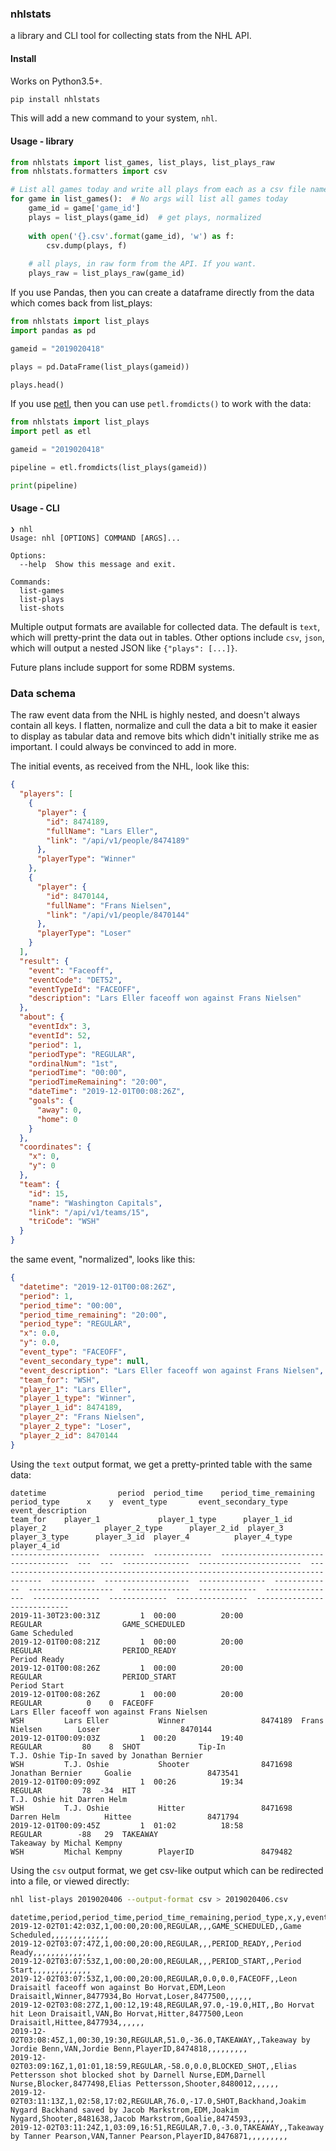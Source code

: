 ### nhlstats

a library and CLI tool for collecting stats from the NHL API.


#### Install

Works on Python3.5+.

```bash
pip install nhlstats
```

This will add a new command to your system, `nhl`.

#### Usage - library

```python
from nhlstats import list_games, list_plays, list_plays_raw
from nhlstats.formatters import csv

# List all games today and write all plays from each as a csv file named like the game_id
for game in list_games():  # No args will list all games today
    game_id = game['game_id']
    plays = list_plays(game_id)  # get plays, normalized
    
    with open('{}.csv'.format(game_id), 'w') as f:
        csv.dump(plays, f)
        
    # all plays, in raw form from the API. If you want.
    plays_raw = list_plays_raw(game_id)
```

If you use Pandas, then you can create a dataframe directly from the data which comes back from list_plays:

```python
from nhlstats import list_plays
import pandas as pd

gameid = "2019020418"

plays = pd.DataFrame(list_plays(gameid))

plays.head()
``` 

If you use [petl](https://petl.readthedocs.io/en/stable/), then you can use `petl.fromdicts()` to work with the data:

```python
from nhlstats import list_plays
import petl as etl

gameid = "2019020418"

pipeline = etl.fromdicts(list_plays(gameid))

print(pipeline)
```

#### Usage - CLI

```
❯ nhl
Usage: nhl [OPTIONS] COMMAND [ARGS]...

Options:
  --help  Show this message and exit.

Commands:
  list-games
  list-plays
  list-shots
```

Multiple output formats are available for collected data. The default is `text`, which will pretty-print the data out in tables.
Other options include `csv`, `json`, which will output a nested JSON like `{"plays": [...]}`. 

Future plans include support for some RDBM systems.


### Data schema

The raw event data from the NHL is highly nested, and doesn't always contain all keys. I flatten, normalize and cull the 
data a bit to make it easier to display as tabular data and remove bits which didn't initially strike me as important.
I could always be convinced to add in more.

The initial events, as received from the NHL, look like this:

```json
{
  "players": [
    {
      "player": {
        "id": 8474189,
        "fullName": "Lars Eller",
        "link": "/api/v1/people/8474189"
      },
      "playerType": "Winner"
    },
    {
      "player": {
        "id": 8470144,
        "fullName": "Frans Nielsen",
        "link": "/api/v1/people/8470144"
      },
      "playerType": "Loser"
    }
  ],
  "result": {
    "event": "Faceoff",
    "eventCode": "DET52",
    "eventTypeId": "FACEOFF",
    "description": "Lars Eller faceoff won against Frans Nielsen"
  },
  "about": {
    "eventIdx": 3,
    "eventId": 52,
    "period": 1,
    "periodType": "REGULAR",
    "ordinalNum": "1st",
    "periodTime": "00:00",
    "periodTimeRemaining": "20:00",
    "dateTime": "2019-12-01T00:08:26Z",
    "goals": {
      "away": 0,
      "home": 0
    }
  },
  "coordinates": {
    "x": 0,
    "y": 0
  },
  "team": {
    "id": 15,
    "name": "Washington Capitals",
    "link": "/api/v1/teams/15",
    "triCode": "WSH"
  }
}
```

the same event, "normalized", looks like this:

```json
{
  "datetime": "2019-12-01T00:08:26Z", 
  "period": 1, 
  "period_time": "00:00", 
  "period_time_remaining": "20:00", 
  "period_type": "REGULAR", 
  "x": 0.0, 
  "y": 0.0, 
  "event_type": "FACEOFF", 
  "event_secondary_type": null, 
  "event_description": "Lars Eller faceoff won against Frans Nielsen", 
  "team_for": "WSH", 
  "player_1": "Lars Eller", 
  "player_1_type": "Winner", 
  "player_1_id": 8474189, 
  "player_2": "Frans Nielsen", 
  "player_2_type": "Loser",
  "player_2_id": 8470144
}
```

Using the `text` output format, we get a pretty-printed table with the same data:

```
datetime                period  period_time    period_time_remaining    period_type      x    y  event_type       event_secondary_type     event_description                                                                 team_for    player_1             player_1_type      player_1_id  player_2             player_2_type      player_2_id  player_3          player_3_type      player_3_id  player_4          player_4_type      player_4_id
--------------------  --------  -------------  -----------------------  -------------  ---  ---  ---------------  -----------------------  --------------------------------------------------------------------------------  ----------  -------------------  ---------------  -------------  -------------------  ---------------  -------------  ----------------  ---------------  -------------  ----------------  ---------------  -------------
2019-11-30T23:00:31Z         1  00:00          20:00                    REGULAR                  GAME_SCHEDULED                            Game Scheduled
2019-12-01T00:08:21Z         1  00:00          20:00                    REGULAR                  PERIOD_READY                              Period Ready
2019-12-01T00:08:26Z         1  00:00          20:00                    REGULAR                  PERIOD_START                              Period Start
2019-12-01T00:08:26Z         1  00:00          20:00                    REGULAR          0    0  FACEOFF                                   Lars Eller faceoff won against Frans Nielsen                                      WSH         Lars Eller           Winner                 8474189  Frans Nielsen        Loser                  8470144
2019-12-01T00:09:03Z         1  00:20          19:40                    REGULAR         80    8  SHOT             Tip-In                   T.J. Oshie Tip-In saved by Jonathan Bernier                                       WSH         T.J. Oshie           Shooter                8471698  Jonathan Bernier     Goalie                 8473541
2019-12-01T00:09:09Z         1  00:26          19:34                    REGULAR         78  -34  HIT                                       T.J. Oshie hit Darren Helm                                                        WSH         T.J. Oshie           Hitter                 8471698  Darren Helm          Hittee                 8471794
2019-12-01T00:09:45Z         1  01:02          18:58                    REGULAR        -88   29  TAKEAWAY                                  Takeaway by Michal Kempny                                                         WSH         Michal Kempny        PlayerID               8479482
```


Using the `csv` output format, we get csv-like output which can be redirected into a file, or viewed directly:

```bash
nhl list-plays 2019020406 --output-format csv > 2019020406.csv
```

```csv
datetime,period,period_time,period_time_remaining,period_type,x,y,event_type,event_secondary_type,event_description,team_for,player_1,player_1_type,player_1_id,player_2,player_2_type,player_2_id,player_3,player_3_type,player_3_id,player_4,player_4_type,player_4_id
2019-12-02T01:42:03Z,1,00:00,20:00,REGULAR,,,GAME_SCHEDULED,,Game Scheduled,,,,,,,,,,,,,
2019-12-02T03:07:47Z,1,00:00,20:00,REGULAR,,,PERIOD_READY,,Period Ready,,,,,,,,,,,,,
2019-12-02T03:07:53Z,1,00:00,20:00,REGULAR,,,PERIOD_START,,Period Start,,,,,,,,,,,,,
2019-12-02T03:07:53Z,1,00:00,20:00,REGULAR,0.0,0.0,FACEOFF,,Leon Draisaitl faceoff won against Bo Horvat,EDM,Leon Draisaitl,Winner,8477934,Bo Horvat,Loser,8477500,,,,,,
2019-12-02T03:08:27Z,1,00:12,19:48,REGULAR,97.0,-19.0,HIT,,Bo Horvat hit Leon Draisaitl,VAN,Bo Horvat,Hitter,8477500,Leon Draisaitl,Hittee,8477934,,,,,,
2019-12-02T03:08:45Z,1,00:30,19:30,REGULAR,51.0,-36.0,TAKEAWAY,,Takeaway by Jordie Benn,VAN,Jordie Benn,PlayerID,8474818,,,,,,,,,
2019-12-02T03:09:16Z,1,01:01,18:59,REGULAR,-58.0,0.0,BLOCKED_SHOT,,Elias Pettersson shot blocked shot by Darnell Nurse,EDM,Darnell Nurse,Blocker,8477498,Elias Pettersson,Shooter,8480012,,,,,,
2019-12-02T03:11:13Z,1,02:58,17:02,REGULAR,76.0,-17.0,SHOT,Backhand,Joakim Nygard Backhand saved by Jacob Markstrom,EDM,Joakim Nygard,Shooter,8481638,Jacob Markstrom,Goalie,8474593,,,,,,
2019-12-02T03:11:24Z,1,03:09,16:51,REGULAR,7.0,-3.0,TAKEAWAY,,Takeaway by Tanner Pearson,VAN,Tanner Pearson,PlayerID,8476871,,,,,,,,,
```